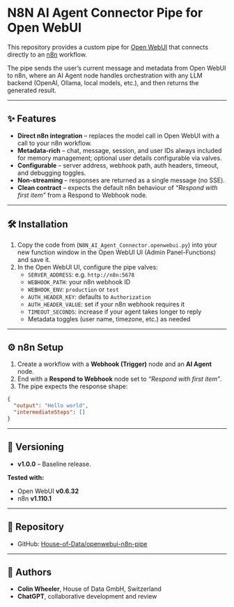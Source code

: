 # N8N AI Agent Connector Pipe for Open WebUI

This repository provides a custom pipe for [Open WebUI](https://github.com/open-webui/open-webui) 
that connects directly to an [n8n](https://n8n.io) workflow.

The pipe sends the user’s current message and metadata from Open WebUI to n8n, 
where an AI Agent node handles orchestration with any LLM backend (OpenAI, Ollama, local models, etc.), 
and then returns the generated result.

---

## ✨ Features
- **Direct n8n integration** – replaces the model call in Open WebUI with a call to your n8n workflow.
- **Metadata-rich** – chat, message, session, and user IDs always included for memory management; optional user details configurable via valves.
- **Configurable** – server address, webhook path, auth headers, timeout, and debugging toggles.
- **Non-streaming** – responses are returned as a single message (no SSE).
- **Clean contract** – expects the default n8n behaviour of *“Respond with first item”* from a Respond to Webhook node.

---

## 🛠 Installation
1. Copy the code from (`N8N_AI_Agent_Connector.openwebui.py`) into your new function window in the Open WebUI UI (Admin Panel-Functions) and save it.
3. In the Open WebUI UI, configure the pipe valves:
   - `SERVER_ADDRESS`: e.g. `http://n8n:5678`
   - `WEBHOOK_PATH`: your n8n webhook ID
   - `WEBHOOK_ENV`: `production` or `test`
   - `AUTH_HEADER_KEY`: defaults to `Authorization`
   - `AUTH_HEADER_VALUE`: set if your n8n webhook requires it
   - `TIMEOUT_SECONDS`: increase if your agent takes longer to reply
   - Metadata toggles (user name, timezone, etc.) as needed

---

## ⚙️ n8n Setup
1. Create a workflow with a **Webhook (Trigger)** node and an **AI Agent** node.
2. End with a **Respond to Webhook** node set to *“Respond with first item”*.
3. The pipe expects the response shape:

```json
{
  "output": "Hello world",
  "intermediateSteps": []
}
```

---

## 📌 Versioning
- **v1.0.0** – Baseline release.

**Tested with:**
- Open WebUI **v0.6.32**
- n8n **v1.110.1**

---

## 📂 Repository
- GitHub: [House-of-Data/openwebui-n8n-pipe](https://github.com/House-of-Data/openwebui-n8n-pipe)

---

## 👤 Authors
- **Colin Wheeler**, House of Data GmbH, Switzerland  
- **ChatGPT**, collaborative development and review
